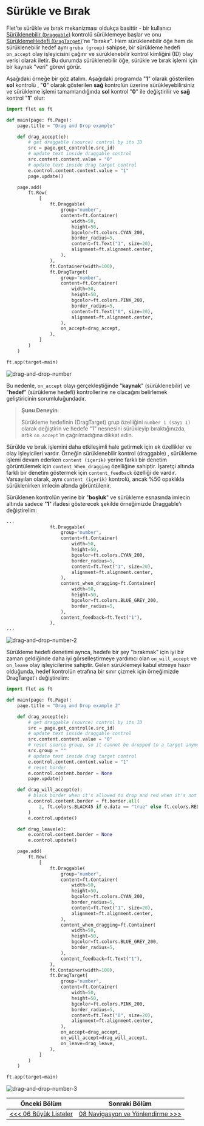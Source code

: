 # Sürükle ve Bırak

Flet'te sürükle ve bırak mekanizması oldukça basittir - bir kullanıcı [Sürüklenebilir (`Draggable`)](https://flet.dev/docs/controls/draggable) kontrolü sürüklemeye başlar ve onu [SürüklemeHedefi (`DragTarget`)](https://flet.dev/docs/controls/dragtarget)'ne "bırakır". Hem sürüklenebilir öğe hem de sürüklenebilir hedef aynı `gruba (group)` sahipse, bir sürükleme hedefi `on_accept` olay işleyicisini çağırır ve sürüklenebilir kontrol kimliğini (ID) olay verisi olarak iletir. Bu durumda sürüklenebilir öğe, sürükle ve bırak işlemi için bir kaynak "veri" görevi görür.

Aşağıdaki örneğe bir göz atalım. Aşağıdaki programda "**1**" olarak gösterilen **sol** kontrolü , "**0**" olarak gösterilen **sağ** kontrolün üzerine sürükleyebilirsiniz ve sürükleme işlemi tamamlandığında **sol** kontrol "**0**" ile değiştirilir ve **sağ** kontrol "**1**" olur:

```python
import flet as ft

def main(page: ft.Page):
    page.title = "Drag and Drop example"

    def drag_accept(e):
        # get draggable (source) control by its ID
        src = page.get_control(e.src_id)
        # update text inside draggable control
        src.content.content.value = "0"
        # update text inside drag target control
        e.control.content.content.value = "1"
        page.update()

    page.add(
        ft.Row(
            [
                ft.Draggable(
                    group="number",
                    content=ft.Container(
                        width=50,
                        height=50,
                        bgcolor=ft.colors.CYAN_200,
                        border_radius=5,
                        content=ft.Text("1", size=20),
                        alignment=ft.alignment.center,
                    ),
                ),
                ft.Container(width=100),
                ft.DragTarget(
                    group="number",
                    content=ft.Container(
                        width=50,
                        height=50,
                        bgcolor=ft.colors.PINK_200,
                        border_radius=5,
                        content=ft.Text("0", size=20),
                        alignment=ft.alignment.center,
                    ),
                    on_accept=drag_accept,
                ),
            ]
        )
    )

ft.app(target=main)
```

![drag-and-drop-number](https://flet.dev/img/docs/getting-started/drag-and-drop-number.gif)

Bu nedenle, `on_accept` olayı gerçekleştiğinde "**kaynak**" (sürüklenebilir) ve "**hedef**" (sürükleme hedefi) kontrollerine ne olacağını belirlemek geliştiricinin  sorumluluğundadır.

> **Şunu Deneyin**:
> 
> Sürükleme hedefinin (DragTarget) grup özelliğini `number 1 (sayı 1)` olarak değiştirin ve hedefe "1" nesnesini sürükleyip bıraktığınızda, artık `on_accept`'in çağrılmadığına dikkat edin.

Sürükle ve bırak işlemini daha etkileşimli hale getirmek için ek özellikler ve olay işleyicileri vardır. Örneğin sürüklenebilir kontrol (draggable) , sürükleme işlemi devam ederken `content (içerik)` yerine farklı bir denetim görüntülemek için `content_When_dragging` özelliğine sahiptir. İşaretçi  altında farklı bir denetim göstermek için `content_feedback` özelliği de vardır. Varsayılan olarak, aynı `content (içerik)` kontrolü, ancak %50 opaklıkla sürüklenirken imlecin altında görüntülenir.

Sürüklenen kontrolün yerine bir "**boşluk**" ve sürükleme esnasında imlecin altında sadece "**1**" ifadesi gösterecek şekilde örneğimizde Draggable'ı değiştirelim:

```python
...
                ft.Draggable(
                    group="number",
                    content=ft.Container(
                        width=50,
                        height=50,
                        bgcolor=ft.colors.CYAN_200,
                        border_radius=5,
                        content=ft.Text("1", size=20),
                        alignment=ft.alignment.center,
                    ),
                    content_when_dragging=ft.Container(
                        width=50,
                        height=50,
                        bgcolor=ft.colors.BLUE_GREY_200,
                        border_radius=5,
                    ),
                    content_feedback=ft.Text("1"),
                ),
...
```

![drag-and-drop-number-2](https://flet.dev/img/docs/getting-started/drag-and-drop-number-2.gif)

Sürükleme hedefi denetimi ayrıca, hedefe bir şey "bırakmak" için iyi bir zaman 
geldiğinde daha iyi görselleştirmeye yardımcı olan `on_will_accept` ve `on_leave` olay işleyicilerine sahiptir. Gelen sürüklemeyi kabul etmeye hazır olduğunda, hedef kontrolün etrafına bir sınır çizmek için örneğimizde DragTarget'ı değiştirelim:

```python
import flet as ft

def main(page: ft.Page):
    page.title = "Drag and Drop example 2"

    def drag_accept(e):
        # get draggable (source) control by its ID
        src = page.get_control(e.src_id)
        # update text inside draggable control
        src.content.content.value = "0"
        # reset source group, so it cannot be dropped to a target anymore
        src.group = ""
        # update text inside drag target control
        e.control.content.content.value = "1"
        # reset border
        e.control.content.border = None
        page.update()

    def drag_will_accept(e):
        # black border when it's allowed to drop and red when it's not
        e.control.content.border = ft.border.all(
            2, ft.colors.BLACK45 if e.data == "true" else ft.colors.RED
        )
        e.control.update()

    def drag_leave(e):
        e.control.content.border = None
        e.control.update()

    page.add(
        ft.Row(
            [
                ft.Draggable(
                    group="number",
                    content=ft.Container(
                        width=50,
                        height=50,
                        bgcolor=ft.colors.CYAN_200,
                        border_radius=5,
                        content=ft.Text("1", size=20),
                        alignment=ft.alignment.center,
                    ),
                    content_when_dragging=ft.Container(
                        width=50,
                        height=50,
                        bgcolor=ft.colors.BLUE_GREY_200,
                        border_radius=5,
                    ),
                    content_feedback=ft.Text("1"),
                ),
                ft.Container(width=100),
                ft.DragTarget(
                    group="number",
                    content=ft.Container(
                        width=50,
                        height=50,
                        bgcolor=ft.colors.PINK_200,
                        border_radius=5,
                        content=ft.Text("0", size=20),
                        alignment=ft.alignment.center,
                    ),
                    on_accept=drag_accept,
                    on_will_accept=drag_will_accept,
                    on_leave=drag_leave,
                ),
            ]
        )
    )

ft.app(target=main)
```

![drag-and-drop-number-3](https://flet.dev/img/docs/getting-started/drag-and-drop-number-3.gif)


| Önceki Bölüm                                  | Sonraki Bölüm                                                    |
| --------------------------------------------- | ---------------------------------------------------------------- |
| [<<< 06 Büyük Listeler](06_buyuk_listeler.md) | [08 Navigasyon ve Yönlendirme >>>](08_navigasyon_yonlendirme.md) |
